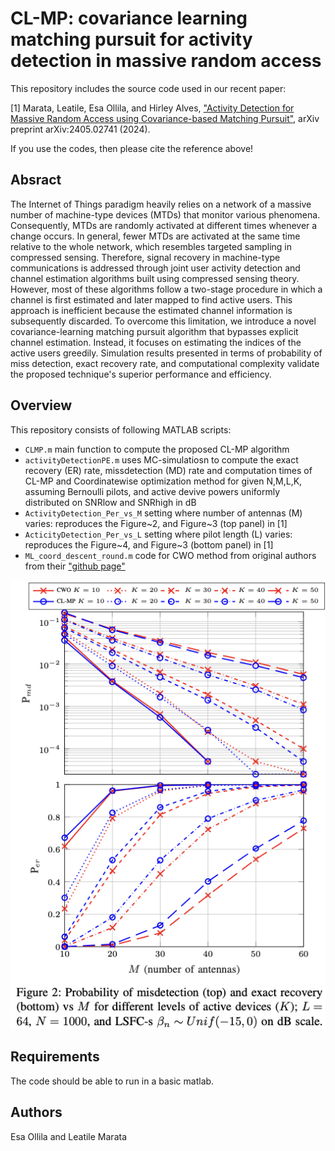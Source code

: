# CL-MP: covariance learning matching pursuit for activity detection in massive random access
This repository includes the source code used in our recent paper:

[1] Marata, Leatile, Esa Ollila, and Hirley Alves, ["Activity Detection for Massive Random Access using Covariance-based  Matching Pursuit"](https://arxiv.org/abs/2306.02271), arXiv preprint arXiv:2405.02741 (2024).

If you use the codes, then please cite the reference above!

## Absract
  The Internet of Things paradigm heavily relies on a network of a massive number of machine-type devices (MTDs) that monitor various phenomena. Consequently, MTDs are randomly activated at different times whenever a change occurs. In general, fewer MTDs are activated at the  same time relative to the whole network, which resembles targeted sampling in compressed sensing. Therefore, signal recovery in machine-type communications is addressed through joint user activity detection and channel estimation algorithms built using compressed sensing theory. However, most of these algorithms follow a two-stage procedure in which a channel is first estimated and later mapped to find active users. This approach is inefficient because the estimated channel information is subsequently discarded. To overcome this limitation, we introduce a novel covariance-learning matching pursuit algorithm that bypasses explicit channel estimation. Instead, it focuses on estimating the indices of the active users greedily. Simulation results presented in terms of probability of miss detection, exact recovery rate, and computational complexity validate the proposed technique's superior performance and efficiency.


## Overview
This repository consists of following MATLAB scripts:
* `CLMP.m` main function to compute the proposed CL-MP algorithm
* `activityDetectionPE.m` uses MC-simulatiosn to compute the exact recovery (ER) rate, missdetection (MD) rate and computation times of CL-MP and Coordinatewise optimization method for given N,M,L,K, assuming Bernoulli pilots, and active devive powers uniformly distributed on SNRlow and SNRhigh in dB
* `ActivityDetection_Per_vs_M` setting where number of antennas (M) varies: reproduces the Figure~2, and Figure~3 (top panel) in [1]
* `ActicityDetection_Per_vs_L` setting where pilot length (L) varies: reproduces the Figure~4, and Figure~3 (bottom panel) in [1]
* `ML_coord_descent_round.m` code for CWO method from original authors from their ["github page"](https://github.com/AlexFengler/mmv-activity-and-random-access)


![Figure 2](fig2.png)

## Requirements
The code should be able to run in a basic matlab.

## Authors
Esa Ollila and Leatile Marata